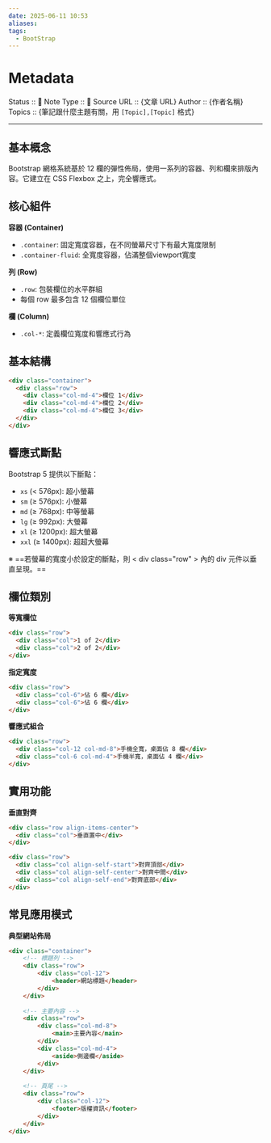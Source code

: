 ```yaml
---
date: 2025-06-11 10:53
aliases: 
tags:
  - BootStrap
---
```


# Metadata
Status :: 🌱
Note Type :: 📰
Source URL :: {文章 URL}
Author :: {作者名稱}
Topics :: {筆記跟什麼主題有關，用 `[Topic],[Topic]` 格式}

---
## 基本概念

Bootstrap 網格系統基於 12 欄的彈性佈局，使用一系列的容器、列和欄來排版內容。它建立在 CSS Flexbox 之上，完全響應式。

## 核心組件

**容器 (Container)**

- `.container`: 固定寬度容器，在不同螢幕尺寸下有最大寬度限制
- `.container-fluid`: 全寬度容器，佔滿整個viewport寬度

**列 (Row)**

- `.row`: 包裝欄位的水平群組
- 每個 row 最多包含 12 個欄位單位

**欄 (Column)**

- `.col-*`: 定義欄位寬度和響應式行為

## 基本結構

```html
<div class="container">
  <div class="row">
    <div class="col-md-4">欄位 1</div>
    <div class="col-md-4">欄位 2</div>
    <div class="col-md-4">欄位 3</div>
  </div>
</div>
```

## 響應式斷點

Bootstrap 5 提供以下斷點：

- `xs` (< 576px): 超小螢幕
- `sm` (≥ 576px): 小螢幕
- `md` (≥ 768px): 中等螢幕
- `lg` (≥ 992px): 大螢幕
- `xl` (≥ 1200px): 超大螢幕
- `xxl` (≥ 1400px): 超超大螢幕

※ ==若螢幕的寬度小於設定的斷點，則 < div class="row" > 內的 div 元件以垂直呈現。==

## 欄位類別

**等寬欄位**

```html
<div class="row">
  <div class="col">1 of 2</div>
  <div class="col">2 of 2</div>
</div>
```

**指定寬度**

```html
<div class="row">
  <div class="col-6">佔 6 欄</div>
  <div class="col-6">佔 6 欄</div>
</div>
```

**響應式組合**

```html
<div class="row">
  <div class="col-12 col-md-8">手機全寬，桌面佔 8 欄</div>
  <div class="col-6 col-md-4">手機半寬，桌面佔 4 欄</div>
</div>
```

## 實用功能

**垂直對齊**

```html
<div class="row align-items-center">
  <div class="col">垂直置中</div>
</div>

<div class="row">
  <div class="col align-self-start">對齊頂部</div>
  <div class="col align-self-center">對齊中間</div>
  <div class="col align-self-end">對齊底部</div>
</div>
```

## 常見應用模式

**典型網站佈局**

```html
<div class="container">
    <!-- 標題列 -->
    <div class="row">
        <div class="col-12">
            <header>網站標題</header>
        </div>
    </div>
    
    <!-- 主要內容 -->
    <div class="row">
        <div class="col-md-8">
            <main>主要內容</main>
        </div>
        <div class="col-md-4">
            <aside>側邊欄</aside>
        </div>
    </div>
    
    <!-- 頁尾 -->
    <div class="row">
        <div class="col-12">
            <footer>版權資訊</footer>
        </div>
    </div>
</div>
```
